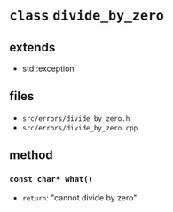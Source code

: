 # **`class`** `divide_by_zero` #
## extends ##
 - std::exception

## files ##
 - `src/errors/divide_by_zero.h`
 - `src/errors/divide_by_zero.cpp`

 ## method ##
 ### `const char* what()`
  - `return`: "cannot divide by zero"
